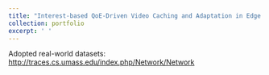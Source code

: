 ```yaml
---
title: "Interest-based QoE-Driven Video Caching and Adaptation in Edge Network"
collection: portfolio
excerpt: ' '
---
```


Adopted real-world datasets: http://traces.cs.umass.edu/index.php/Network/Network